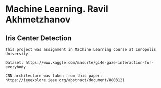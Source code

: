 # Machine Learning. Ravil Akhmetzhanov
## Iris Center Detection

    This project was assignment in Machine Learning course at Innopolis University.
    
    Dataset: https://www.kaggle.com/masurte/gi4e-gaze-interaction-for-everybody
    
    CNN architecture was taken from this paper: https://ieeexplore.ieee.org/abstract/document/8803121
    
